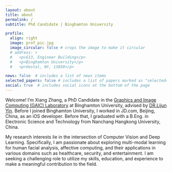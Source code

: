 ```yaml
---
layout: about
title: about
permalink: /
subtitle: Phd Candidate | Binghamton University

profile:
  align: right
  image: prof_pic.jpg
  image_circular: false # crops the image to make it circular
  # address: >
  #   <p>G13, Engineer Building</p>
  #   <p>Binghamton University</p>
  #   <p>Vestal, NY, 13850</p>

news: false  # includes a list of news items
selected_papers: false # includes a list of papers marked as "selected={true}"
social: true  # includes social icons at the bottom of the page
---
```


Welcome! I’m Xiang Zhang, a PhD Candidate in the [Graphics and Image Computing (GAIC) Laboratory](https://www.cs.binghamton.edu/~lijun/Research/IGC.html) at Binghamton University, advised by [DR.Lijun Yin](https://www.cs.binghamton.edu/~lijun/). Before I joined Binghamton University, I worked in JD.com, Beijing, China, as an iOS developer. Before that, I graduated with a B.Eng. in Electronic Science and Technology from Nanchang Hangkong University, China. 

My research interests lie in the intersection of Computer Vision and Deep Learning. Specifically, I am passionate about exploring multi-modal learning for human facial analysis, affective computing, and their applications in various domains such as healthcare, security, and entertainment. I am seeking a challenging role to utilize my skills, education, and experience to make a meaningful contribution to the field.
